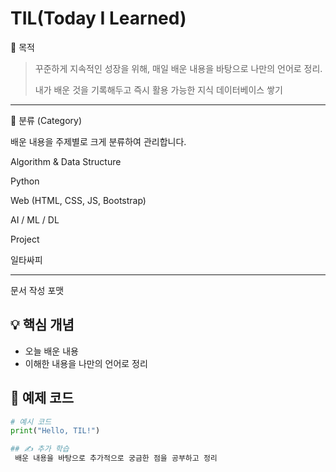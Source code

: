 # TIL(Today I Learned)

📌 목적

>꾸준하게 지속적인 성장을 위해, 매일 배운 내용을 바탕으로 나만의 언어로 정리.
>
>내가 배운 것을 기록해두고 즉시 활용 가능한 지식 데이터베이스 쌓기
>
---

📂 분류 (Category)

배운 내용을 주제별로 크게 분류하여 관리합니다.

Algorithm & Data Structure

Python

Web (HTML, CSS, JS, Bootstrap)

AI / ML / DL

Project

일타싸피

---

문서 작성 포맷

## 💡 핵심 개념
- 오늘 배운 내용
- 이해한 내용을 나만의 언어로 정리

## 🧩 예제 코드
```python
# 예시 코드
print("Hello, TIL!")

## ✍️ 추가 학습
 배운 내용을 바탕으로 추가적으로 궁금한 점을 공부하고 정리

